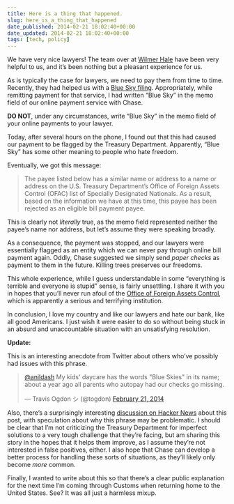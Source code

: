 ```yaml
---
title: Here is a thing that happened.
slug: here_is_a_thing_that_happened
date_published: 2014-02-21 18:02:40+00:00
date_updated: 2014-02-21 18:02:40+00:00
tags: [tech, policy]
---
```

We have very nice lawyers! The team over at [Wilmer Hale](http://www.wilmerhale.com/) have been very helpful to us, and it’s been nothing but a pleasant experience for us.

As is typically the case for lawyers, we need to pay them from time to time. Recently, they had helped us with a [Blue Sky filing](http://en.wikipedia.org/wiki/Blue_sky_law). Appropriately, while remitting payment for that service, I had written “Blue Sky” in the memo field of our online payment service with Chase.

**DO NOT**, under any circumstances, write “Blue Sky” in the memo field of your online payments to your lawyer.

Today, after several hours on the phone, I found out that this had caused our payment to be flagged by the Treasury Department. Apparently, “Blue Sky” has some other meaning to people who hate freedom.

Eventually, we got this message:

> The payee listed below has a similar name or address to a name or address on the U.S. Treasury Department’s Office of Foreign Assets Control (OFAC) list of Specially Designated Nationals. As a result, based on the information we have at this time, this payee has been rejected as an eligible bill payment payee.

This is clearly not *literally* true, as the memo field represented neither the payee’s name nor address, but let’s assume they were speaking broadly.

As a consequence, the payment was stopped, and our lawyers were essentially flagged as an entity which we can never pay through online bill payment again. Oddly, Chase suggested we simply send *paper checks* as payment to them in the future. Killing trees preserves our freedoms.

This whole experience, while I guess understandable in some “everything is terrible and everyone is stupid” sense, is fairly unsettling. I share it with you in hopes that you’ll never run afoul of the [Office of Foreign Assets Control](http://www.treasury.gov/about/organizational-structure/offices/Pages/Office-of-Foreign-Assets-Control.aspx), which is apparently a serious and terrifying institution.

In conclusion, I love my country and like our lawyers and hate our bank, like all good Americans. I just wish it were easier to do so without being stuck in an absurd and unaccountable situation with an unsatisfying resolution.

**Update:**

This is an interesting anecdote from Twitter about others who’ve possibly had issues with this phrase.

<blockquote class="twitter-tweet" data-dnt="true" data-theme="dark"><p lang="en" dir="ltr"><a href="https://twitter.com/anildash?ref_src=twsrc%5Etfw">@anildash</a> My kids&#39; daycare has the words &quot;Blue Skies&quot; in its name; about a year ago all parents who autopay had our checks go missing.</p>&mdash; Travis Ogdon シ (@togdon) <a href="https://twitter.com/togdon/status/436937160294273024?ref_src=twsrc%5Etfw">February 21, 2014</a></blockquote> <script async src="https://platform.twitter.com/widgets.js" charset="utf-8"></script>

Also, there’s a surprisingly interesting [discussion on Hacker News](https://news.ycombinator.com/item?id=7283629) about this post, with speculation about why this phrase may be problematic. I should be clear that I’m not criticizing the Treasury Department for imperfect solutions to a very tough challenge that they’re facing, but am sharing this story in the hopes that it helps them improve, as I assume they’re not interested in false positives, either. I also hope that Chase can develop a better process for handling these sorts of situations, as they’ll likely only become *more* common.

Finally, I wanted to write about this so that there’s a clear public explanation for the next time I’m coming through Customs when returning home to the United States. See? It was all just a harmless mixup.
